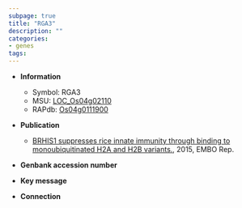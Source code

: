 ```yaml
---
subpage: true
title: "RGA3"
description: ""
categories:
- genes
tags: 
---
```


* **Information**  
    + Symbol: RGA3  
    + MSU: [LOC_Os04g02110](http://rice.plantbiology.msu.edu/cgi-bin/ORF_infopage.cgi?orf=LOC_Os04g02110)  
    + RAPdb: [Os04g0111900](http://rapdb.dna.affrc.go.jp/viewer/gbrowse_details/irgsp1?name=Os04g0111900)  

* **Publication**  
    + [BRHIS1 suppresses rice innate immunity through binding to monoubiquitinated H2A and H2B variants.](http://www.ncbi.nlm.nih.gov/pubmed?term=BRHIS1+suppresses+rice+innate+immunity+through+binding+to+monoubiquitinated+H2A+and+H2B+variants.%5BTitle%5D), 2015, EMBO Rep.

* **Genbank accession number**  

* **Key message**  

* **Connection**  



